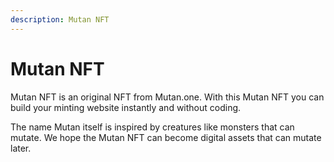 ```yaml
---
description: Mutan NFT
---
```


# Mutan NFT

Mutan NFT is an original NFT from Mutan.one. With this Mutan NFT you can build your minting website instantly and without coding.

The name Mutan itself is inspired by creatures like monsters that can mutate. We hope the Mutan NFT can become digital assets that can mutate later.
